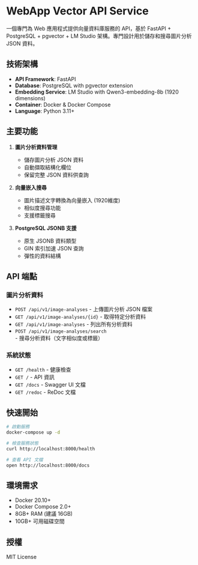 # WebApp Vector API Service

一個專門為 Web 應用程式提供向量資料庫服務的 API，基於 FastAPI + PostgreSQL + pgvector + LM Studio 架構。專門設計用於儲存和搜尋圖片分析 JSON 資料。

## 技術架構

- **API Framework**: FastAPI
- **Database**: PostgreSQL with pgvector extension
- **Embedding Service**: LM Studio with Qwen3-embedding-8b (1920 dimensions)
- **Container**: Docker & Docker Compose
- **Language**: Python 3.11+

## 主要功能

1. **圖片分析資料管理**
   - 儲存圖片分析 JSON 資料
   - 自動擷取結構化欄位
   - 保留完整 JSON 資料供查詢

2. **向量嵌入搜尋**
   - 圖片描述文字轉換為向量嵌入 (1920維度)
   - 相似度搜尋功能
   - 支援標籤搜尋

3. **PostgreSQL JSONB 支援**
   - 原生 JSONB 資料類型
   - GIN 索引加速 JSON 查詢
   - 彈性的資料結構

## API 端點

### 圖片分析資料
- `POST /api/v1/image-analyses` - 上傳圖片分析 JSON 檔案
- `GET /api/v1/image-analyses/{id}` - 取得特定分析資料
- `GET /api/v1/image-analyses` - 列出所有分析資料
- `POST /api/v1/image-analyses/search` - 搜尋分析資料（文字相似度或標籤）

### 系統狀態
- `GET /health` - 健康檢查
- `GET /` - API 資訊
- `GET /docs` - Swagger UI 文檔
- `GET /redoc` - ReDoc 文檔

## 快速開始

```bash
# 啟動服務
docker-compose up -d

# 檢查服務狀態
curl http://localhost:8000/health

# 查看 API 文檔
open http://localhost:8000/docs
```

## 環境需求

- Docker 20.10+
- Docker Compose 2.0+
- 8GB+ RAM (建議 16GB)
- 10GB+ 可用磁碟空間

## 授權

MIT License